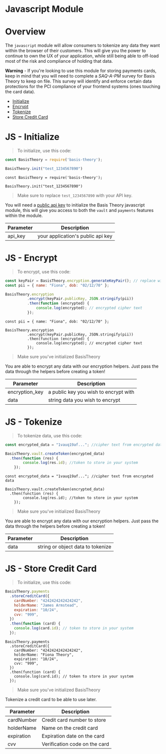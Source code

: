 # Javascript Module

# Overview

The `javascript` module will allow consumers to tokenize any data they want within the browser of their customers. 
This will give you the power to continue to own the UX of your application, while still being able to off-load most of the risk and compliance of holding that data.

<aside class="warning">
<b>Warning</b> - If you're looking to use this module for storing payments cards, keep in mind that you will need to complete a <i>SAQ-A-PM</i> survey for Basis Theory to keep on file.
This survey will identify and enforce certain data protections for the PCI compliance of your frontend systems (ones touching the card data). 
</aside>

- [Initialize](#js-initialize)
- [Encrypt](#js-encrypt)
- [Tokenize](#js-tokenize)
- [Store Credit Card](#js-store-credit-card)

# JS - Initialize

> To initialize, use this code:

```javascript
const BasisTheory = require('basis-theory');

BasisTheory.init("test_1234567890")
```

```shell
const BasisTheory = require('basis-theory');

BasisTheory.init("test_1234567890")
```

> Make sure to replace `test_1234567890` with your API key.

You will need a [public api key](#public-key) to initialize the Basis Theory javascript module, this will give you access to 
both the `vault` and `payments` features within the module. 

Parameter | Description
--------- | -----------
api_key | your application's public api key


# JS - Encrypt
> To encrypt, use this code:

```javascript
const keyPair = BasisTheory.encryption.generateKeyPair(); // replace with your own public key
const pii = { name: "Fiona", dob: "02/12/70" };

BasisTheory.encryption
          .encrypt(keyPair.publicKey, JSON.stringify(pii))
          .then(function (encrypted) {
              console.log(encrypted); // encrypted cipher text 
          });
```

```shell
const pii = { name: "Fiona", dob: "02/12/70" };

BasisTheory.encryption
          .encrypt(keyPair.publicKey, JSON.stringify(pii))
          .then(function (encrypted) {
              console.log(encrypted); // encrypted cipher text 
          });
```

> Make sure you've initialized BasisTheory

You are able to encrypt any data with our encryption helpers. Just pass the data through the helpers before creating a token!  

Parameter | Description
--------- | -----------
encryption_key | a public key you wish to encrypt with
data | string data you wish to encrypt

# JS - Tokenize
> To tokenize data, use this code:

```javascript
const encrypted_data = "1vauq19af..."; //cipher text from encrypted data

BasisTheory.vault.createToken(encrypted_data)
  .then(function (res) {
        console.log(res.id); //token to store in your system
    });
```

```shell
const encrypted_data = "1vauq19af..."; //cipher text from encrypted data

BasisTheory.vault.createToken(encrypted_data)
  .then(function (res) {
        console.log(res.id); //token to store in your system
    });
```

> Make sure you've initialized BasisTheory

You are able to encrypt any data with our encryption helpers. Just pass the data through the helpers before creating a token!

Parameter | Description
--------- | -----------
data | string or object data to tokenize

# JS - Store Credit Card

> To initialize, use this code:

```javascript
BasisTheory.payments
  .storeCreditCard({
    cardNumber: "4242424242424242",
    holderName: "James Armstead",
    expiration: "10/24",
    cvv: "999",
  })
  .then(function (card) {
    console.log(card.id); // token to store in your system
  });
```

```shell
BasisTheory.payments
  .storeCreditCard({
    cardNumber: "4242424242424242",
    holderName: "Fiona Theory",
    expiration: "10/24",
    cvv: "999",
  })
  .then(function (card) {
    console.log(card.id); // token to store in your system
  });
```

> Make sure you've initialized BasisTheory

Tokenize a credit card to be able to use later. 

Parameter | Description
--------- | -----------
cardNumber | Credit card number to store
holderName | Name on the credit card
expiration | Expiration date on the card
cvv        | Verification code on the card 

